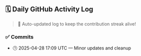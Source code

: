 ## 🗓️ Daily GitHub Activity Log

> 🤖 Auto-updated log to keep the contribution streak alive!

### ✅ Commits

- 🕒 2025-04-28 17:09 UTC — Minor updates and cleanup

